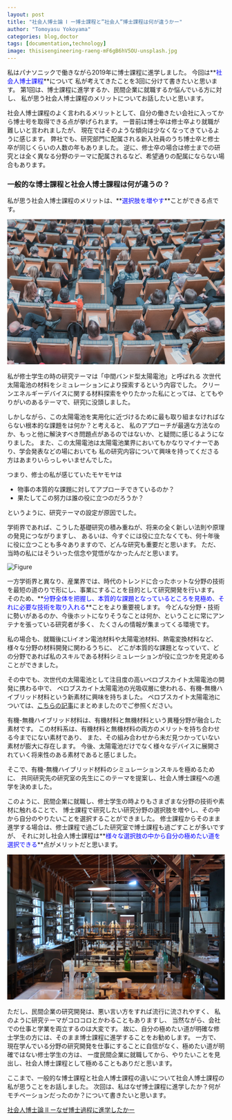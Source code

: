 ```yaml
---
layout: post
title: "社会人博士論 Ⅰ ー博士課程と”社会人”博士課程は何が違うかー"
author: "Tomoyasu Yokoyama"
categories: blog,doctor
tags: [documentation,technology]
image: thisisengineering-raeng-mF6gB6hV5OU-unsplash.jpg
---
```


私はパナソニックで働きながら2019年に博士課程に進学しました。
今回は**<font color="Blue">社会人博士課程</font>**について
私が考えてきたことを3回に分けて書きたいと思います。
第1回は、博士課程に進学するか、民間企業に就職するか悩んでいる方に対し、
私が思う社会人博士課程のメリットについてお話したいと思います。

社会人博士課程のよく言われるメリットとして、自分の働きたい会社に入ってから博士号を取得できる点が挙げられます。
一昔前は博士卒は修士卒より就職が難しいと言われましたが、
現在ではそのような傾向は少なくなってきているように感じます。
弊社でも、研究部門に配属される新入社員のうち博士卒と修士卒が同じくらいの人数の年もありました。
逆に、修士卒の場合は修士までの研究とは全く異なる分野のテーマに配属されるなど、希望通りの配属にならない場合もあります。

### 一般的な博士課程と社会人博士課程は何が違うの？

私が思う社会人博士課程のメリットは、**<font color="Blue">選択肢を増やす</font>**ことができる点です。

![Figure](../assets/img/mikael-kristenson-3aVlWP-7bg8-unsplash.jpg)

私が修士学生の時の研究テーマは「中間バンド型太陽電池」と呼ばれる
次世代太陽電池の材料をシミュレーションにより探索するという内容でした。
クリーンエネルギーデバイスに関する材料探索をやりたかった私にとっては、とてもやりがいのあるテーマで、研究に没頭しました。

しかしながら、この太陽電池を実用化に近づけるために最も取り組まなければならない根本的な課題をは何か？と考えると、
私のアプローチが最適な方法なのか、もっと他に解決すべき問題点があるのではないか、と疑問に感じるようになりました。
また、この太陽電池は太陽電池業界においてもかなりマイナーであり、学会発表などの場においても
私の研究内容について興味を持ってくださる方はあまりいらっしゃいませんでした。

つまり、修士の私が感じていたモヤモヤは
* 物事の本質的な課題に対してアプローチできているのか？
* 果たしてこの努力は誰の役に立つのだろうか？

というように、研究テーマの設定が原因でした。

学術界であれば、こうした基礎研究の積み重ねが、将来の全く新しい法則や原理の発見につながりますし、
あるいは、今すぐには役に立たなくても、何十年後に役に立つことも多々ありますので、どんな研究も重要だと思います。
ただ、当時の私にはそういった信念や覚悟がなかったんだと思います。

![Figure](../assets/img/lenny-kuhne-jHZ70nRk7Ns-unsplash.jpg)

一方学術界と異なり、産業界では、時代のトレンドに合ったホットな分野の技術を最短の道のりで形にし、事業にすることを目的として研究開発を行います。
そのため、**<font color="Blue">分野全体を把握し、本質的な課題となっているところを見極め、それに必要な技術を取り入れる</font>**ことをより重要視します。
今どんな分野・技術に勢いがあるのか、今後ホットになりそうなことは何か、ということに常にアンテナを張っている研究者が多く、
たくさんの情報が集まってくる環境です。

私の場合も、就職後にLiイオン電池材料や太陽電池材料、熱電変換材料など、様々な分野の材料開発に関わるうちに、
どこが本質的な課題となっていて、どの分野であれば私のスキルである材料シミュレーションが役に立つかを見定めることができました。

その中でも、次世代の太陽電池として注目度の高いペロブスカイト太陽電池の開発に携わる中で、
ペロブスカイト太陽電池の光吸収層に使われる、有機-無機ハイブリッド材料という新素材に興味を持ちました。
ペロブスカイト太陽電池については、[こちらの記事](https://yokoyamatomoyasu.github.io/tech-trend-1)にまとめましたのでご参照ください。

有機-無機ハイブリッド材料は、有機材料と無機材料という異種分野が融合した素材です。
この材料系は、有機材料と無機材料の両方のメリットを持ち合わせる今までにない素材であり、
また、その組み合わせから未だ見つかっていない素材が膨大に存在します。
今後、太陽電池だけでなく様々なデバイスに展開されていく将来性のある素材であると感じました。

そこで、有機-無機ハイブリッド材料のシミュレーションスキルを極めるために、
共同研究先の研究室の先生にこのテーマを提案し、社会人博士課程への進学を決めました。

このように、民間企業に就職し、修士学生の時よりもさまざまな分野の技術や素材に触れることで、
博士課程で研究したい研究分野の選択肢を増やし、その中から自分のやりたいことを選択することができました。
修士課程からそのまま進学する場合は、修士課程で過ごした研究室で博士課程も過ごすことが多いですが、
それに対し社会人博士課程は**<font color="Blue">様々な選択肢の中から自分の極めたい道を選択できる</font>**点がメリットだと思います。

![Figure](../assets/img/sieuwert-otterloo-AuR4z-edGAU-unsplash.jpg)

ただし、民間企業の研究開発は、悪い言い方をすれば流行に流されやすく、
私のように研究テーマがコロコロとかわることもありますし、
当然ながら、会社での仕事と学業を両立するのは大変です。
故に、自分の極めたい道が明確な修士学生の方には、そのまま博士課程に進学することをお勧めします。
一方で、現在学んでいる分野の研究開発を仕事にすることに自信がなく、極めたい道が明確ではない修士学生の方は、
一度民間企業に就職してから、やりたいことを見出し、社会人博士課程として極めることもありだと思います。

ここまで、一般的な博士課程と社会人博士課程の違いについて社会人博士課程の私が思うことをお話しました。
次回は、私はなぜ博士課程に進学したか？何がモチベーションだったのか？について書きたいと思います。

[社会人博士論 Ⅱ ーなぜ博士過程に進学したかー](https://yokoyamatomoyasu.github.io/researcher-life-2)
